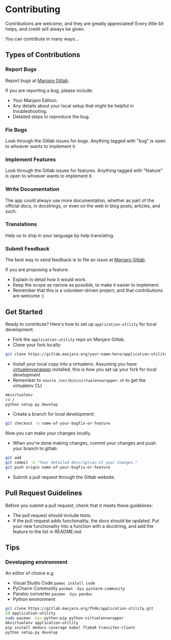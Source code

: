 # Contributing

Contributions are welcome, and they are greatly appreciated! Every little bit helps, and credit will always be given.

You can contribute in many ways...

## Types of Contributions

### Report Bugs

Report bugs at [Manjaro Gitlab](https://gitlab.manjaro.org/fhdk/application-utility/issues).

If you are reporting a bug, please include:

- Your Manjaro Edition.
- Any details about your local setup that might be helpful in troubleshooting.
- Detailed steps to reproduce the bug.

### Fix Bugs

Look through the Gitlab issues for bugs. Anything tagged with "bug" is open to whoever wants to implement it.

### Implement Features

Look through the Gitlab issues for features. Anything tagged with "feature" is open to whoever wants to implement it.

### Write Documentation

The app could always use more documentation, whether as part of the official  docs, in docstrings, or even on the web in blog posts, articles, and such.

### Translations

Help us to ship  in your language by help translating.

### Submit Feedback

The best way to send feedback is to file an issue at [Manjaro Gitlab](https://gitlab.manjaro.org/fhdk/application-utility/issues).

If you are proposing a feature:

- Explain in detail how it would work.
- Keep the scope as narrow as possible, to make it easier to implement.
- Remember that this is a volunteer-driven project, and that contributions are welcome :)

## Get Started

Ready to contribute? Here's how to set up `application-utility` for local development.

- Fork the `application-utility` repo on Manjaro Gitlab.
- Clone your fork locally:

```bash
git clone https://gitlab.manjaro.org/your-name-here/application-utility.git
```

- Install your local copy into a virtualenv. Assuming you have [virtualenvwrapper](https://virtualenvwrapper.readthedocs.io/en/latest/) installed, this is how you set up your fork for local development
- Remember to `source /usr/bin/virtualenvwrapper.sh` to get the virtualenv CLI

```bash
mkvirtualenv
cd /
python setup.py develop
```

- Create a branch for local development:

```bash
git checkout -b name-of-your-bugfix-or-feature
```

   Now you can make your changes locally.

- When you're done making changes, commit your changes and push your branch to gitlab:

```bash
git add
git commit -m "Your detailed description of your changes."
git push origin name-of-your-bugfix-or-feature
```

- Submit a pull request through the Gitlab website.

## Pull Request Guidelines

Before you submit a pull request, check that it meets these guidelines:

- The pull request should include tests.
- If the pull request adds functionality, the docs should be updated. Put
   your new functionality into a function with a docstring, and add the
   feature to the list in README.md.

## Tips

### Developing environment

An editor of choice e.g.

- Visual Studio Code `pamac install code`
- PyCharm Community `pacman -Syu pycharm-community`
- Pandoc converter `pacman -Syu pandoc`
- Python environment

```bash
git clone https://gitlab.manjaro.org/fhdk/application-utility.git
cd application-utility
sudo pacman -Syu python-pip python-virtualenvwrapper
mkvirtualenv application-utility
pip install mkdocs coverage babel flake8 transifex-client
python setup.py develop

```
